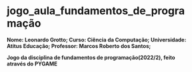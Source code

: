 # jogo_aula_fundamentos_de_programação

<b>Nome: Leonardo Grotto;<b>
<b>Curso: Ciência da Computação;<b>
<b>Universidade: Atitus Educação;<b>
<b>Professor: Marcos Roberto dos Santos;<b>


Jogo da disciplina de fundamentos de programação(2022/2), feito através do PYGAME
